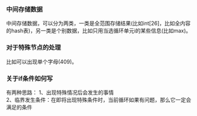 ### 中间存储数据
  中间存储数据，可以分为两类，一类是全范围存储结果(比如int[26]，比如全内容的hash表)，另一类是个别数据，比如只用当选循环单元i的某些信息(比如max)。   


### 对于特殊节点的处理
  比如可以出现单个字母(409)。
  
### 关于if条件如何写
  有两种思路： 1、出现特殊情况后会发生的事情  
  2、临界发生条件：在即将出现特殊条件时，当前循环如果有问题，那么它一定会满足的条件